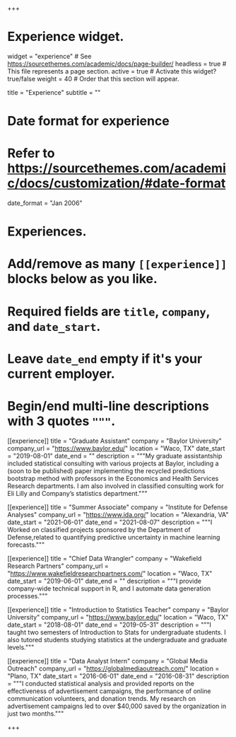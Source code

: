 +++
# Experience widget.
widget = "experience"  # See https://sourcethemes.com/academic/docs/page-builder/
headless = true  # This file represents a page section.
active = true  # Activate this widget? true/false
weight = 40  # Order that this section will appear.

title = "Experience"
subtitle = ""

# Date format for experience
#   Refer to https://sourcethemes.com/academic/docs/customization/#date-format
date_format = "Jan 2006"

# Experiences.
#   Add/remove as many `[[experience]]` blocks below as you like.
#   Required fields are `title`, `company`, and `date_start`.
#   Leave `date_end` empty if it's your current employer.
#   Begin/end multi-line descriptions with 3 quotes `"""`.
[[experience]]
  title = "Graduate Assistant"
  company = "Baylor University"
  company_url = "https://www.baylor.edu/"
  location = "Waco, TX"
  date_start = "2019-08-01"
  date_end = ""
  description = """My graduate assistantship included statistical consulting with various projects at Baylor, including a (soon to be published) paper implementing the recycled predictions bootstrap method with professors in the Economics and Health Services Research departments. I am also involved in classified consulting work for Eli Lilly and Company’s statistics department."""
  
[[experience]]
  title = "Summer Associate"
  company = "Institute for Defense Analyses"
  company_url = "https://www.ida.org/"
  location = "Alexandria, VA"
  date_start = "2021-06-01"
  date_end = "2021-08-07"
  description = """I Worked on classified projects sponsored by the Department of Defense,related to quantifying predictive uncertainty in machine learning forecasts."""

[[experience]]
  title = "Chief Data Wrangler"
  company = "Wakefield Research Partners"
  company_url = "https://www.wakefieldresearchpartners.com/"
  location = "Waco, TX"
  date_start = "2019-06-01"
  date_end = ""
  description = """I provide company-wide technical support in R, and I automate data generation processes."""
  
[[experience]]
  title = "Introduction to Statistics Teacher"
  company = "Baylor University"
  company_url = "https://www.baylor.edu/"
  location = "Waco, TX"
  date_start = "2018-08-01"
  date_end = "2019-05-31"
  description = """I taught two semesters of Introduction to Stats for undergraduate students. I also tutored students studying statistics at the undergraduate and graduate levels."""
  
[[experience]]
  title = "Data Analyst Intern"
  company = "Global Media Outreach"
  company_url = "https://globalmediaoutreach.com/"
  location = "Plano, TX"
  date_start = "2016-06-01"
  date_end = "2016-08-31"
  description = """I conducted statistical analysis and provided reports on the effectiveness of advertisement campaigns, the performance of online communication volunteers, and donation trends. My research on advertisement campaigns led to over $40,000 saved by the organization in just two months."""

+++
